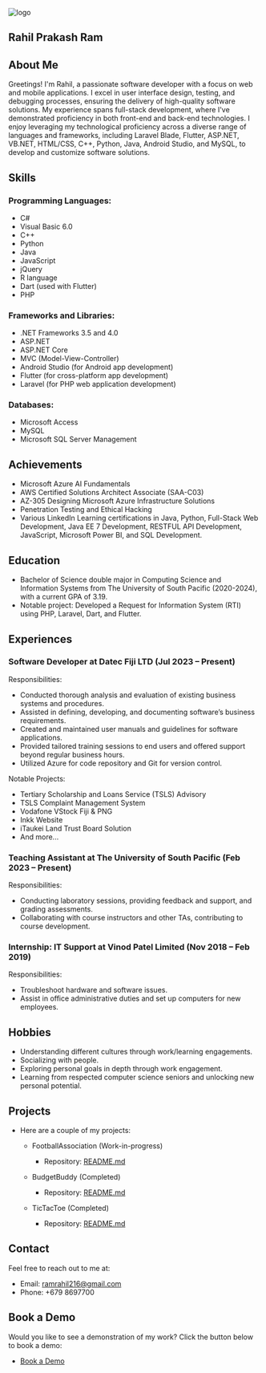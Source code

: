 ![logo](https://github.com/RahilPrakashRam/RahilPrakashRam/assets/142094928/91cb7e47-2947-4ea0-b1a5-1cb312af6bff)


## Rahil Prakash Ram

## About Me
Greetings! I'm Rahil, a passionate software developer with a focus on web and mobile applications. I excel in user interface design, testing, and debugging processes, ensuring the delivery of high-quality software solutions. My experience spans full-stack development, where I've demonstrated proficiency in both front-end and back-end technologies. I enjoy leveraging my technological proficiency across a diverse range of languages and frameworks, including Laravel Blade, Flutter, ASP.NET, VB.NET, HTML/CSS, C++, Python, Java, Android Studio, and MySQL, to develop and customize software solutions.

## Skills
### Programming Languages:
- C#
- Visual Basic 6.0
- C++
- Python
- Java
- JavaScript
- jQuery
- R language
- Dart (used with Flutter)
- PHP

### Frameworks and Libraries:
- .NET Frameworks 3.5 and 4.0
- ASP.NET
- ASP.NET Core
- MVC (Model-View-Controller)
- Android Studio (for Android app development)
- Flutter (for cross-platform app development)
- Laravel (for PHP web application development)

### Databases:
- Microsoft Access
- MySQL
- Microsoft SQL Server Management

## Achievements
- Microsoft Azure AI Fundamentals
- AWS Certified Solutions Architect Associate (SAA-C03)
- AZ-305 Designing Microsoft Azure Infrastructure Solutions
- Penetration Testing and Ethical Hacking
- Various LinkedIn Learning certifications in Java, Python, Full-Stack Web Development, Java EE 7 Development, RESTFUL API Development, JavaScript, Microsoft Power BI, and SQL Development.

## Education
- Bachelor of Science double major in Computing Science and Information Systems from The University of South Pacific (2020-2024), with a current GPA of 3.19.
- Notable project: Developed a Request for Information System (RTI) using PHP, Laravel, Dart, and Flutter.

## Experiences
### Software Developer at Datec Fiji LTD (Jul 2023 – Present)
Responsibilities:
- Conducted thorough analysis and evaluation of existing business systems and procedures.
- Assisted in defining, developing, and documenting software’s business requirements.
- Created and maintained user manuals and guidelines for software applications.
- Provided tailored training sessions to end users and offered support beyond regular business hours.
- Utilized Azure for code repository and Git for version control.

Notable Projects:
- Tertiary Scholarship and Loans Service (TSLS) Advisory
- TSLS Complaint Management System
- Vodafone VStock Fiji & PNG
- Inkk Website
- iTaukei Land Trust Board Solution
- And more...

### Teaching Assistant at The University of South Pacific (Feb 2023 – Present)
Responsibilities:
- Conducting laboratory sessions, providing feedback and support, and grading assessments.
- Collaborating with course instructors and other TAs, contributing to course development.

### Internship: IT Support at Vinod Patel Limited (Nov 2018 – Feb 2019)
Responsibilities:
- Troubleshoot hardware and software issues.
- Assist in office administrative duties and set up computers for new employees.

## Hobbies
- Understanding different cultures through work/learning engagements.
- Socializing with people.
- Exploring personal goals in depth through work engagement.
- Learning from respected computer science seniors and unlocking new personal potential.

## Projects
- Here are a couple of my projects:
   - FootballAssociation (Work-in-progress)
       - Repository: [README.md](https://github.com/RahilPrakashRam/RahilPrakashRam/blob/main/Football%20Talent%20Portal%20README.md)   
     
   - BudgetBuddy (Completed)
       - Repository: [README.md](https://github.com/RahilPrakashRam/RahilPrakashRam/blob/main/Budget%20Buddy%20README.md)

   - TicTacToe (Completed)
       - Repository: [README.md](https://github.com/RahilPrakashRam/RahilPrakashRam/blob/main/TicTacToe%20README.MD)  

## Contact
Feel free to reach out to me at:
- Email: ramrahil216@gmail.com
- Phone: +679 8697700

## Book a Demo
Would you like to see a demonstration of my work? Click the button below to book a demo:
- <a href="mailto:ramrahil216@gmail.com?subject=Demo%20Request">Book a Demo</a>

